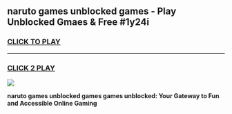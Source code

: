 
## naruto games unblocked games - Play Unblocked Gmaes & Free #1y24i
<h3>
<a href="https://premium.freeplayer.one?title=naruto_games_unblocked_games&ref=01M">CLICK TO PLAY</a></h3>
<hr>

<h3>
<a href="https://premium.freeplayer.one?title=naruto_games_unblocked_games&ref=01M">CLICK 2 PLAY</a>
  
</h3>

<a href="https://premium.freeplayer.one?title=naruto_games_unblocked_games&ref=01M"><img src="https://clearcache.store/games.png"></a>


**naruto games unblocked games games unblocked: Your Gateway to Fun and Accessible Online Gaming**
